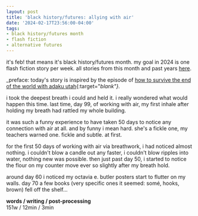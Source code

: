 ```yaml
---
layout: post
title: 'black history/futures: allying with air'
date: '2024-02-17T23:56:00-04:00'
tags:
- black history/futures month
- flash fiction
- alternative futures
--- 
```


<p class="message">it's feb! that means it's black history/futures month. my goal in 2024 is one flash fiction story per week. all stories from this month and past years <a href="{{ site.baseurl }}tags/#black%20history/futures%20month-ref">here</a>.</p>

_preface:  today's story is inspired by the episode of [how to survive the end of the world with adaku utah](https://endoftheworldshow.org/episodes/witch-school-chapter-19-adaku-utah){:target="_blank"}._

i took the deepest breath i could and held it. i really wondered what would happen this time. last time, day 99, of working with air, my first inhale after holding my breath had rattled my whole building. 

it was such a funny experience to have taken 50 days to notice any connection with air at all. and by funny i mean hard. she's a fickle one, my teachers warned one. fickle and subtle. at first. 

for the first 50 days of working with air via breathwork, i had noticed almost nothing. i couldn't blow a candle out any faster, i couldn't blow ripples into water, nothing new was possible. then just past day 50, i started to notice the flour on my counter move ever so slightly after my breath hold. 

around day 60 i noticed my octavia e. butler posters start to flutter on my walls. day 70 a few books (very specific ones it seemed: somé, hooks, brown) fell off the shelf...
<!-- hyperlink bank -->


<!-- &#042; = asterisk -->
<!-- &#039; = single quote '-->

**words / writing / post-processing**  
151w / 12min / 3min